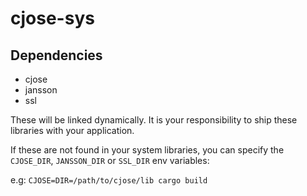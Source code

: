 # cjose-sys

## Dependencies

- cjose
- jansson
- ssl

These will be linked dynamically. It is your responsibility to ship these libraries with your application.

If these are not found in your system libraries, you can specify the `CJOSE_DIR`, `JANSSON_DIR` or `SSL_DIR` env variables:

e.g: `CJOSE=DIR=/path/to/cjose/lib cargo build`